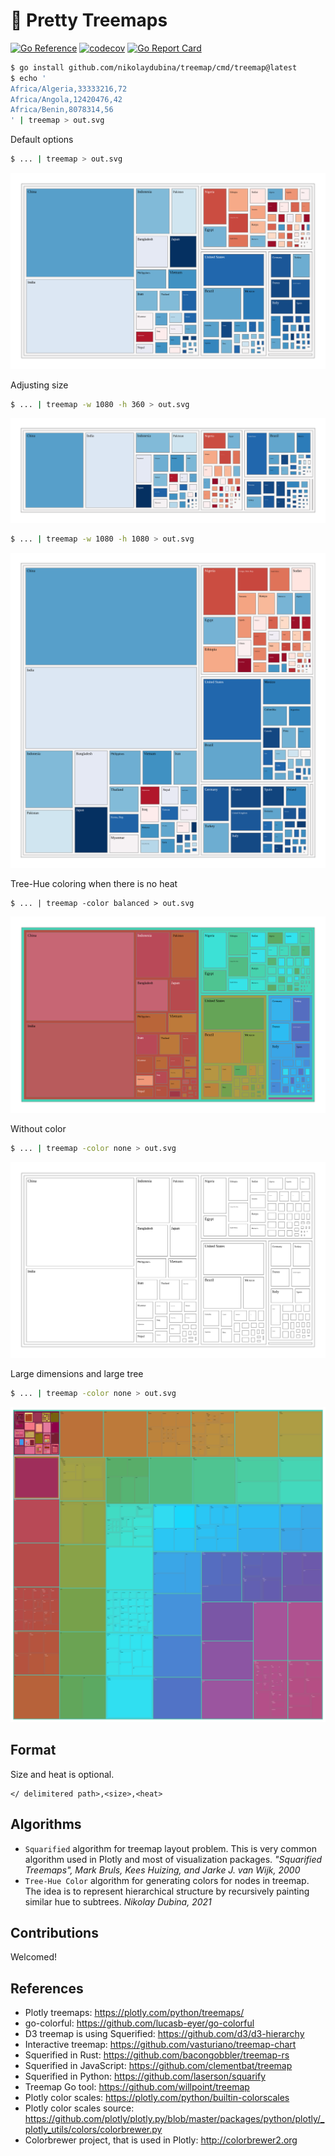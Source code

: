 # 🍬 Pretty Treemaps

[![Go Reference](https://pkg.go.dev/badge/github.com/nikolaydubina/treemap.svg)](https://pkg.go.dev/github.com/nikolaydubina/treemap)
[![codecov](https://codecov.io/gh/nikolaydubina/treemap/branch/main/graph/badge.svg?token=h3S894POFO)](https://codecov.io/gh/nikolaydubina/treemap)
[![Go Report Card](https://goreportcard.com/badge/github.com/nikolaydubina/treemap)](https://goreportcard.com/report/github.com/nikolaydubina/treemap)

```bash
$ go install github.com/nikolaydubina/treemap/cmd/treemap@latest 
$ echo '
Africa/Algeria,33333216,72
Africa/Angola,12420476,42
Africa/Benin,8078314,56
' | treemap > out.svg
```

Default options
```bash
$ ... | treemap > out.svg
```
![example](./docs/gapminder-2007-population-life.svg)

Adjusting size
```bash
$ ... | treemap -w 1080 -h 360 > out.svg
```
![example-narrow](./docs/gapminder-2007-population-life-1080x360.svg)

```bash
$ ... | treemap -w 1080 -h 1080 > out.svg
```
![example-square](./docs/gapminder-2007-population-life-1080x1080.svg)

Tree-Hue coloring when there is no heat
```
$ ... | treemap -color balanced > out.svg
```
![example-balanced](./docs/gapminder-2007-population-life-balanced.svg)

Without color
```bash
$ ... | treemap -color none > out.svg
```
![example-no-color](./docs/gapminder-2007-population-life-nocolor.svg)

Large dimensions and large tree
```bash
$ ... | treemap -color none > out.svg
```
![example-large](./docs/find-src-go-dir.svg)

## Format

Size and heat is optional.

```
</ delimitered path>,<size>,<heat>
```

## Algorithms

* `Squarified` algorithm for treemap layout problem. This is very common algorithm used in Plotly and most of visualization packages. _"Squarified Treemaps", Mark Bruls, Kees Huizing, and Jarke J. van Wijk, 2000_
* `Tree-Hue Color` algorithm for generating colors for nodes in treemap. The idea is to represent hierarchical structure by recursively painting similar hue to subtrees. _Nikolay Dubina, 2021_

## Contributions

Welcomed!

## References

* Plotly treemaps: https://plotly.com/python/treemaps/
* go-colorful: https://github.com/lucasb-eyer/go-colorful
* D3 treemap is using Squerified: https://github.com/d3/d3-hierarchy
* Interactive treemap: https://github.com/vasturiano/treemap-chart
* Squerified in Rust: https://github.com/bacongobbler/treemap-rs
* Squerified in JavaScript: https://github.com/clementbat/treemap
* Squerified in Python: https://github.com/laserson/squarify
* Treemap Go tool: https://github.com/willpoint/treemap
* Plotly color scales: https://plotly.com/python/builtin-colorscales
* Plotly color scales source: https://github.com/plotly/plotly.py/blob/master/packages/python/plotly/_plotly_utils/colors/colorbrewer.py
* Colorbrewer project, that is used in Plotly: http://colorbrewer2.org
